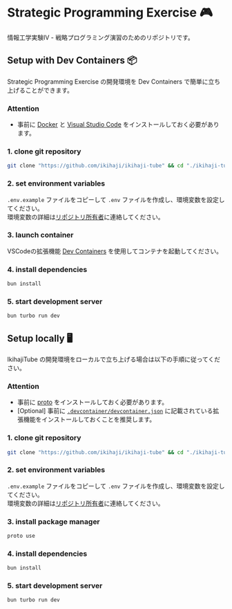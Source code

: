 # Strategic Programming Exercise 🎮

情報工学実験Ⅳ - 戦略プログラミング演習のためのリポジトリです。

## Setup with Dev Containers 📦

Strategic Programming Exercise の開発環境を Dev Containers で簡単に立ち上げることができます。

### Attention

- 事前に [Docker](https://docs.docker.com/get-docker) と [Visual Studio Code](https://code.visualstudio.com) をインストールしておく必要があります。

### 1. clone git repository

```bash
git clone "https://github.com/ikihaji/ikihaji-tube" && cd "./ikihaji-tube"
```

### 2. set environment variables

`.env.example` ファイルをコピーして `.env` ファイルを作成し、環境変数を設定してください。  
環境変数の詳細は[リポジトリ所有者](https://github.com/dino3616)に連絡してください。

### 3. launch container

VSCodeの拡張機能 [Dev Containers](https://marketplace.visualstudio.com/items?itemName=ms-vscode-remote.remote-containers) を使用してコンテナを起動してください。

### 4. install dependencies

```bash
bun install
```

### 5. start development server

```bash
bun turbo run dev
```

## Setup locally 🖥️

IkihajiTube の開発環境をローカルで立ち上げる場合は以下の手順に従ってください。

### Attention

- 事前に [proto](https://moonrepo.dev/docs/proto/install) をインストールしておく必要があります。
- [Optional] 事前に [`.devcontainer/devcontainer.json`](./.devcontainer/devcontainer.json#L8C7-L8C112) に記載されている拡張機能をインストールしておくことを推奨します。

### 1. clone git repository

```bash
git clone "https://github.com/ikihaji/ikihaji-tube" && cd "./ikihaji-tube"
```

### 2. set environment variables

`.env.example` ファイルをコピーして `.env` ファイルを作成し、環境変数を設定してください。  
環境変数の詳細は[リポジトリ所有者](https://github.com/dino3616)に連絡してください。

### 3. install package manager

```bash
proto use
```

### 4. install dependencies

```bash
bun install
```

### 5. start development server

```bash
bun turbo run dev
```
